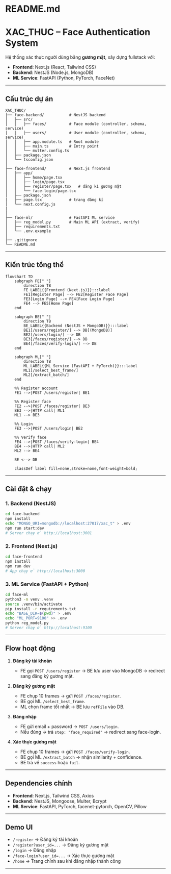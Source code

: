 # README.md
# XAC_THUC – Face Authentication System

Hệ thống xác thực người dùng bằng **gương mặt**, xây dựng fullstack với:

- **Frontend**: Next.js (React, Tailwind CSS)  
- **Backend**: NestJS (Node.js, MongoDB)  
- **ML Service**: FastAPI (Python, PyTorch, FaceNet)

---

## Cấu trúc dự án

```text
XAC_THUC/
├── face-backend/           # NestJS backend
│   ├── src/
│   │   ├── faces/          # Face module (controller, schema, service)
│   │   ├── users/          # User module (controller, schema, service)
│   │   ├── app.module.ts   # Root module
│   │   ├── main.ts         # Entry point
│   │   └── multer.config.ts
│   ├── package.json
│   └── tsconfig.json
│
├── face-frontend/          # Next.js frontend
│   ├── app/
│   │   ├── home/page.tsx
│   │   ├── login/page.tsx
│   │   ├── register/page.tsx   # đăng kí gương mặt
│   │   └── face-login/page.tsx
│   ├── package.json
|   ├── page.tsx            # trang đăng kí
│   └── next.config.js
|   
│
├── face-ml/                # FastAPI ML service
│   ├── reg_model.py        # Main ML API (extract, verify)
│   ├── requirements.txt
│   └── .env.example
│
├── .gitignore
└── README.md
````

---

## Kiến trúc tổng thể

```mermaid
flowchart TD
    subgraph FE[" "]
        direction TB
        FE_LABEL{{Frontend (Next.js)}}:::label
        FE1[Register Page] --> FE2[Register Face Page]
        FE3[Login Page] --> FE4[Face Login Page]
        FE4 --> FE5[Home Page]
    end

    subgraph BE[" "]
        direction TB
        BE_LABEL{{Backend (NestJS + MongoDB)}}:::label
        BE1[/users/register/] --> DB[(MongoDB)]
        BE2[/users/login/] --> DB
        BE3[/faces/register/] --> DB
        BE4[/faces/verify-login/] --> DB
    end

    subgraph ML[" "]
        direction TB
        ML_LABEL{{ML Service (FastAPI + PyTorch)}}:::label
        ML1[/select_best_frame/]
        ML2[/extract_batch/]
    end

    %% Register account
    FE1 -->|POST /users/register| BE1

    %% Register face
    FE2 -->|POST /faces/register| BE3
    BE3 -->|HTTP call| ML1
    ML1 --> BE3

    %% Login
    FE3 -->|POST /users/login| BE2

    %% Verify face
    FE4 -->|POST /faces/verify-login| BE4
    BE4 -->|HTTP call| ML2
    ML2 --> BE4

    BE <--> DB

    classDef label fill=none,stroke=none,font-weight=bold;
```

---

## Cài đặt & chạy

### 1. Backend (NestJS)

```bash
cd face-backend
npm install
echo "MONGO_URI=mongodb://localhost:27017/xac_t" > .env
npm run start:dev
# Server chạy ở http://localhost:3001
```

### 2. Frontend (Next.js)

```bash
cd face-frontend
npm install
npm run dev
# App chạy ở http://localhost:3000
```

### 3. ML Service (FastAPI + Python)

```bash
cd face-ml
python3 -m venv .venv
source .venv/bin/activate
pip install -r requirements.txt
echo "BASE_DIR=$(pwd)" > .env
echo "ML_PORT=9100" >> .env
python reg_model.py
# Server chạy ở http://localhost:9100
```

---

## Flow hoạt động

1. **Đăng ký tài khoản**

   * FE gọi `POST /users/register` → BE lưu user vào MongoDB → redirect sang đăng ký gương mặt.

2. **Đăng ký gương mặt**

   * FE chụp 10 frames → gửi `POST /faces/register`.
   * BE gọi ML `/select_best_frame`.
   * ML chọn frame tốt nhất → BE lưu `refFile` vào DB.

3. **Đăng nhập**

   * FE gửi email + password → `POST /users/login`.
   * Nếu đúng → trả `step: "face_required"` → redirect sang face-login.

4. **Xác thực gương mặt**

   * FE chụp 10 frames → gửi `POST /faces/verify-login`.
   * BE gọi ML `/extract_batch` → nhận similarity + confidence.
   * BE trả về `success` hoặc `fail`.

---

## Dependencies chính

* **Frontend**: Next.js, Tailwind CSS, Axios
* **Backend**: NestJS, Mongoose, Multer, Bcrypt
* **ML Service**: FastAPI, PyTorch, facenet-pytorch, OpenCV, Pillow

---

## Demo UI

* `/register` → Đăng ký tài khoản
* `/register?user_id=...` → Đăng ký gương mặt
* `/login` → Đăng nhập
* `/face-login?user_id=...` → Xác thực gương mặt
* `/home` → Trang chính sau khi đăng nhập thành công

---